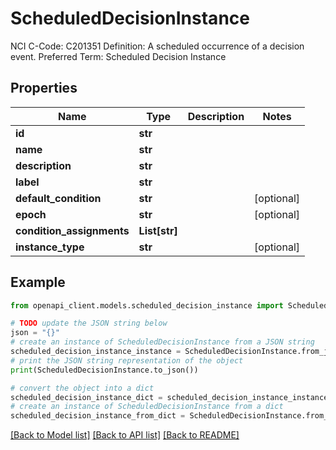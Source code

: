 # ScheduledDecisionInstance

NCI C-Code: C201351 Definition: A scheduled occurrence of a decision event. Preferred Term: Scheduled Decision Instance

## Properties

Name | Type | Description | Notes
------------ | ------------- | ------------- | -------------
**id** | **str** |  | 
**name** | **str** |  | 
**description** | **str** |  | 
**label** | **str** |  | 
**default_condition** | **str** |  | [optional] 
**epoch** | **str** |  | [optional] 
**condition_assignments** | **List[str]** |  | 
**instance_type** | **str** |  | [optional] 

## Example

```python
from openapi_client.models.scheduled_decision_instance import ScheduledDecisionInstance

# TODO update the JSON string below
json = "{}"
# create an instance of ScheduledDecisionInstance from a JSON string
scheduled_decision_instance_instance = ScheduledDecisionInstance.from_json(json)
# print the JSON string representation of the object
print(ScheduledDecisionInstance.to_json())

# convert the object into a dict
scheduled_decision_instance_dict = scheduled_decision_instance_instance.to_dict()
# create an instance of ScheduledDecisionInstance from a dict
scheduled_decision_instance_from_dict = ScheduledDecisionInstance.from_dict(scheduled_decision_instance_dict)
```
[[Back to Model list]](../README.md#documentation-for-models) [[Back to API list]](../README.md#documentation-for-api-endpoints) [[Back to README]](../README.md)


